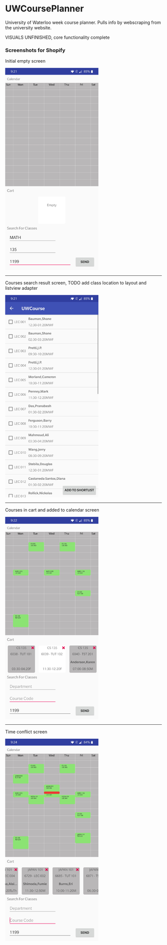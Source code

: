 # UWCoursePlanner

University of Waterloo week course planner. Pulls info by webscraping from the university website.

VISUALS UNFINISHED, core functionality complete

### Screenshots for Shopify 
Initial empty screen

<img src="Screenshot_20200511-092131.jpg" alt="drawing" width="300"/>

---
Courses search result screen, TODO add class location to layout and listview adapter

<img src="Screenshot_20200511-092135.jpg" alt="drawing" width="300"/>

---
Courses in cart and added to calendar screen

<img src="Screenshot_20200511-092227.jpg" alt="drawing" width="300"/>

---
Time conflict screen

<img src="Screenshot_20200511-092419.jpg" alt="drawing" width="300"/>
